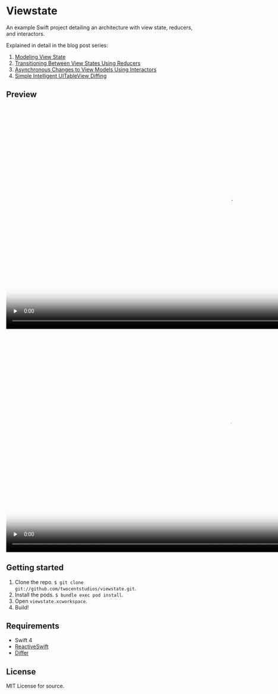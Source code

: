 # Viewstate

An example Swift project detailing an architecture with view state, reducers, and interactors.

Explained in detail in the blog post series:

1. [Modeling View State](http://twocentstudios.com/2017/07/24/modeling-view-state/)
2. [Transitioning Between View States Using Reducers](http://twocentstudios.com/2017/08/02/transitioning-between-view-states-using-reducers/)
3. [Asynchronous Changes to View Models Using Interactors](http://twocentstudios.com/2017/11/05/interactors/)
4. [Simple Intelligent UITableView Diffing](http://twocentstudios.com/2017/12/16/simple-intelligent-uitableview-diffing/)

## Preview

<video src="http://twocentstudios.com/images/view_controller_with_interactor-normal_load.mov" controls preload="none" poster="http://twocentstudios.com/images/view_controller_with_interactor-normal_load-poster.png" height="600"></video>
<video src="http://twocentstudios.com/images/view_controller_with_interactor-failed.mov" controls preload="none" poster="http://twocentstudios.com/images/view_controller_with_interactor-failed-poster.png" height="600"></video>

## Getting started

1. Clone the repo. `$ git clone git://github.com/twocentstudios/viewstate.git`.
2. Install the pods. `$ bundle exec pod install`.
3. Open `viewstate.xcworkspace`.
4. Build!

## Requirements

* Swift 4
* [ReactiveSwift](https://github.com/ReactiveCocoa/ReactiveSwift)
* [Differ](https://github.com/tonyarnold/Differ)

## License

MIT License for source.